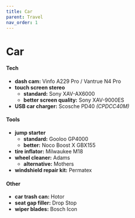 ```yaml
---
title: Car
parent: Travel
nav_order: 1
---
```

# Car

#### Tech

- **dash cam:** Vinfo A229 Pro / Vantrue N4 Pro
- **touch screen stereo** 
	- **standard:** Sony XAV-AX6000
	- **better screen quality:** Sony XAV-9000ES
- **USB car charger:** Scosche PD40 *(CPDCC40M)*

#### Tools

- **jump starter** 
	- **standard:** Gooloo GP4000
	- **better:** Noco Boost X GBX155
- **tire inflator:** Milwaukee M18 
- **wheel cleaner:** Adams
	- **alternative:** Mothers
- **windshield repair kit:** Permatex

#### Other

- **car trash can:** Hotor
- **seat gap filler:** Drop Stop
- **wiper blades:** Bosch Icon
